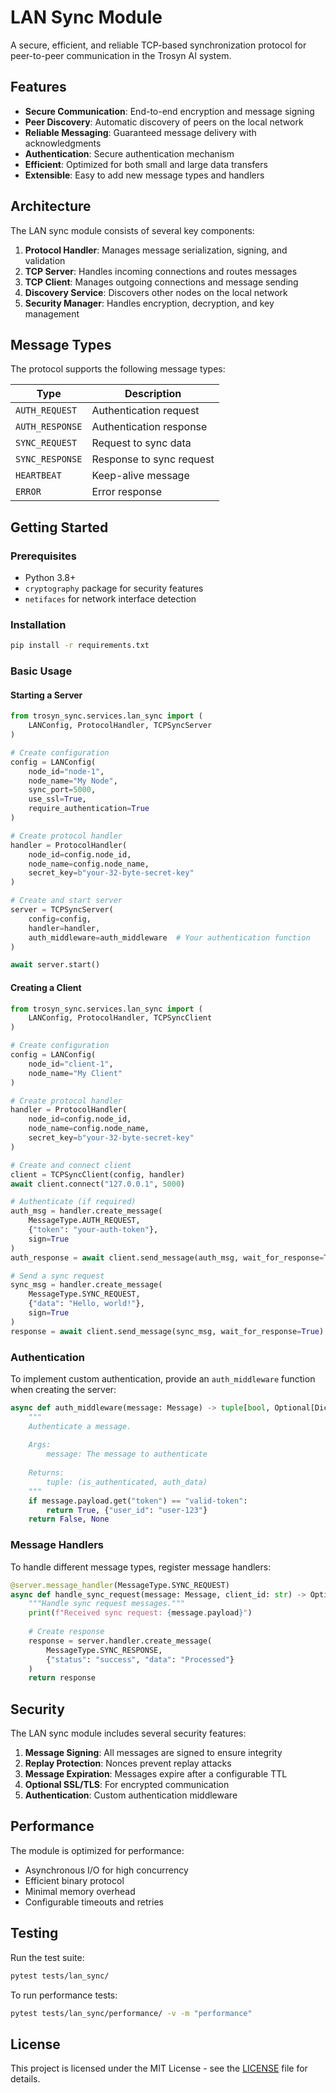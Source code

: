 # LAN Sync Module

A secure, efficient, and reliable TCP-based synchronization protocol for peer-to-peer communication in the Trosyn AI system.

## Features

- **Secure Communication**: End-to-end encryption and message signing
- **Peer Discovery**: Automatic discovery of peers on the local network
- **Reliable Messaging**: Guaranteed message delivery with acknowledgments
- **Authentication**: Secure authentication mechanism
- **Efficient**: Optimized for both small and large data transfers
- **Extensible**: Easy to add new message types and handlers

## Architecture

The LAN sync module consists of several key components:

1. **Protocol Handler**: Manages message serialization, signing, and validation
2. **TCP Server**: Handles incoming connections and routes messages
3. **TCP Client**: Manages outgoing connections and message sending
4. **Discovery Service**: Discovers other nodes on the local network
5. **Security Manager**: Handles encryption, decryption, and key management

## Message Types

The protocol supports the following message types:

| Type | Description |
|------|-------------|
| `AUTH_REQUEST` | Authentication request |
| `AUTH_RESPONSE` | Authentication response |
| `SYNC_REQUEST` | Request to sync data |
| `SYNC_RESPONSE` | Response to sync request |
| `HEARTBEAT` | Keep-alive message |
| `ERROR` | Error response |

## Getting Started

### Prerequisites

- Python 3.8+
- `cryptography` package for security features
- `netifaces` for network interface detection

### Installation

```bash
pip install -r requirements.txt
```

### Basic Usage

#### Starting a Server

```python
from trosyn_sync.services.lan_sync import (
    LANConfig, ProtocolHandler, TCPSyncServer
)

# Create configuration
config = LANConfig(
    node_id="node-1",
    node_name="My Node",
    sync_port=5000,
    use_ssl=True,
    require_authentication=True
)

# Create protocol handler
handler = ProtocolHandler(
    node_id=config.node_id,
    node_name=config.node_name,
    secret_key=b"your-32-byte-secret-key"
)

# Create and start server
server = TCPSyncServer(
    config=config,
    handler=handler,
    auth_middleware=auth_middleware  # Your authentication function
)

await server.start()
```

#### Creating a Client

```python
from trosyn_sync.services.lan_sync import (
    LANConfig, ProtocolHandler, TCPSyncClient
)

# Create configuration
config = LANConfig(
    node_id="client-1",
    node_name="My Client"
)

# Create protocol handler
handler = ProtocolHandler(
    node_id=config.node_id,
    node_name=config.node_name,
    secret_key=b"your-32-byte-secret-key"
)

# Create and connect client
client = TCPSyncClient(config, handler)
await client.connect("127.0.0.1", 5000)

# Authenticate (if required)
auth_msg = handler.create_message(
    MessageType.AUTH_REQUEST,
    {"token": "your-auth-token"},
    sign=True
)
auth_response = await client.send_message(auth_msg, wait_for_response=True)

# Send a sync request
sync_msg = handler.create_message(
    MessageType.SYNC_REQUEST,
    {"data": "Hello, world!"},
    sign=True
)
response = await client.send_message(sync_msg, wait_for_response=True)
```

### Authentication

To implement custom authentication, provide an `auth_middleware` function when creating the server:

```python
async def auth_middleware(message: Message) -> tuple[bool, Optional[Dict[str, Any]]]:
    """
    Authenticate a message.
    
    Args:
        message: The message to authenticate
        
    Returns:
        tuple: (is_authenticated, auth_data)
    """
    if message.payload.get("token") == "valid-token":
        return True, {"user_id": "user-123"}
    return False, None
```

### Message Handlers

To handle different message types, register message handlers:

```python
@server.message_handler(MessageType.SYNC_REQUEST)
async def handle_sync_request(message: Message, client_id: str) -> Optional[Message]:
    """Handle sync request messages."""
    print(f"Received sync request: {message.payload}")
    
    # Create response
    response = server.handler.create_message(
        MessageType.SYNC_RESPONSE,
        {"status": "success", "data": "Processed"}
    )
    return response
```

## Security

The LAN sync module includes several security features:

1. **Message Signing**: All messages are signed to ensure integrity
2. **Replay Protection**: Nonces prevent replay attacks
3. **Message Expiration**: Messages expire after a configurable TTL
4. **Optional SSL/TLS**: For encrypted communication
5. **Authentication**: Custom authentication middleware

## Performance

The module is optimized for performance:

- Asynchronous I/O for high concurrency
- Efficient binary protocol
- Minimal memory overhead
- Configurable timeouts and retries

## Testing

Run the test suite:

```bash
pytest tests/lan_sync/
```

To run performance tests:

```bash
pytest tests/lan_sync/performance/ -v -m "performance"
```

## License

This project is licensed under the MIT License - see the [LICENSE](LICENSE) file for details.
